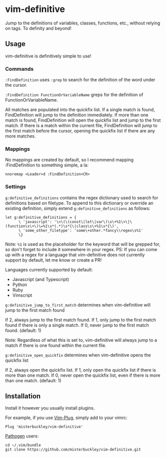# vim-definitive

Jump to the definitions of variables, classes, functions, etc., without relying on tags. To definity and beyond!

## Usage

vim-definitive is definitively simple to use!

### Commands

`:FindDefinition` uses `:grep` to search for the definition of the word under the cursor.

`:FindDefinition FunctionOrVariableName` greps for the definition of FunctionOrVariableName.

All matches are populated into the quickfix list. If a single match is found, FindDefinition will jump to the definition immediately. If more than one match is found, FindDefinition will open the quickfix list and jump to the first match. If there is a match within the current file, FindDefinition will jump to the first match before the cursor, opening the quickfix list if there are any more matches.

### Mappings

No mappings are created by default, so I recommend mapping :FindDefinition to something simple, a la:

    nnoremap <Leader>d :FindDefinition<CR>

### Settings

`g:definitive_definitions` contains the regex dictionary used to search for definitions based on filetype. To append to this dictionary or override an existing definition, simply extend `g:definitive_definitions` as follows:

    let g:definitive_definitions = {
          \ 'javascript': '\<\(\(const\|let\|var\)\s\+%1\>\|\(function\s\+\)\=%1\s*(.*)\s*{\|class\s\+%1\s*{\)',
          \ 'some_other_filetype': 'some\+other.*fancy\\regex\s%1'
          \}

Note: `%1` is used as the placeholder for the keyword that will be grepped for, so don't forget to include it somewhere in your regex. PS: If you can come up with a regex for a language that vim-definitive does not currently support by default, let me know or create a PR!

Languages currently supported by default:
- Javascript (and Typescript)
- Python
- Ruby
- Vimscript

`g:definitive_jump_to_first_match` determines when vim-definitive will jump to the first match found

If 2, always jump to the first match found. If 1, only jump to the first match found if there is only a single match. If 0, never jump to the first match found. (default: 1)

Note: Regardless of what this is set to, vim-definitive will always jump to a
match if there is one found within the current file.

`g:definitive_open_quickfix` determines when vim-definitive opens the quickfix list

If 2, always open the quickfix list. If 1, only open the quickfix list if there is more than one match. If 0, never open the quickfix list, even if there is more than one match. (default: 1)

## Installation

Install it however you usually install plugins.

For example, if you use [Vim-Plug](https://github.com/junegunn/vim-plug), simply add to your vimrc:

    Plug 'misterbuckley/vim-definitive'

[Pathogen](https://github.com/tpope/vim-pathogen) users:

    cd ~/.vim/bundle
    git clone https://github.com/misterbuckley/vim-definitive.git

